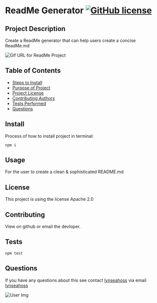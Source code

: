 
# ReadMe Generator [![GitHub license](https://img.shields.io/badge/license-Apache%202.0-pink.svg)](https://github.com/lynseahoss/readme-generator)

## Project Description
Create a ReadMe generator that can help users create a concise ReadMe.md

![Gif URL for ReadMe Project](https://media.giphy.com/media/ftl6wYMeFsqKRxtXeB/giphy.gif)

## Table of Contents
  * [Steps to Install](#install)
  * [Purpose of Project](#usage)
  * [Project License](#license)
  * [Contributing Authors](#contributing)
  * [Tests Performed](#tests)
  * [Questions](#questions)
 
  

## Install
Process of how to install project in terminal:
  ```
  npm i
  ```
## Usage
For the user to create a clean & sophisticated README.md   


## License
This project is using the license Apache 2.0
## Contributing 
View on github or email the devloper.
## Tests 
```
npm test
```
## Questions
If you have any questions about this see contact [lynseahoss](github.com/lynseahoss) via email [lynseahoss](mailto:lynseahoss@gmail.com)

![User Img](https://encrypted-tbn0.gstatic.com/images?q=tbn%3AANd9GcTi_Aqx-d5TuICo2uziXCPZIJp_Ci16w0qHTspbfLjonHc9h-px&usqp=CAU)

